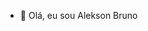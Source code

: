 - 👋 Olá, eu sou Alekson Bruno


<!---
aleksonbruno/alesonkbruno is a ✨ special ✨ repository because its `README.md` (this file) appears on your GitHub profile.
You can click the Preview link to take a look at your changes.
--->
